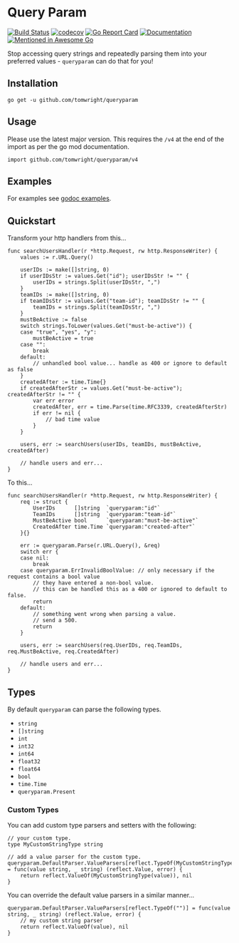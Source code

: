 # Query Param

[![Build Status](https://travis-ci.org/TomWright/queryparam.svg?branch=master)](https://travis-ci.org/TomWright/queryparam)
[![codecov](https://codecov.io/gh/TomWright/queryparam/branch/master/graph/badge.svg)](https://codecov.io/gh/TomWright/queryparam)
[![Go Report Card](https://goreportcard.com/badge/github.com/TomWright/queryparam)](https://goreportcard.com/report/github.com/TomWright/queryparam)
[![Documentation](https://godoc.org/github.com/TomWright/queryparam?status.svg)](https://godoc.org/github.com/TomWright/queryparam)
[![Mentioned in Awesome Go](https://awesome.re/mentioned-badge.svg)](https://github.com/avelino/awesome-go)

Stop accessing query strings and repeatedly parsing them into your preferred values - `queryparam` can do that for you! 

## Installation

```
go get -u github.com/tomwright/queryparam
```

## Usage

Please use the latest major version. This requires the `/v4` at the end of the import as per the go mod documentation.

```
import github.com/tomwright/queryparam/v4
```

## Examples

For examples see [godoc examples](https://godoc.org/github.com/TomWright/queryparam#example-Parse).

## Quickstart

Transform your http handlers from this...
```
func searchUsersHandler(r *http.Request, rw http.ResponseWriter) {
	values := r.URL.Query()

	userIDs := make([]string, 0)
	if userIDsStr := values.Get("id"); userIDsStr != "" {
		userIDs = strings.Split(userIDsStr, ",")
	}
	teamIDs := make([]string, 0)
	if teamIDsStr := values.Get("team-id"); teamIDsStr != "" {
		teamIDs = strings.Split(teamIDsStr, ",")
	}
	mustBeActive := false
	switch strings.ToLower(values.Get("must-be-active")) {
	case "true", "yes", "y":
		mustBeActive = true
	case "":
		break
	default:
		// unhandled bool value... handle as 400 or ignore to default as false
	}
	createdAfter := time.Time{}
	if createdAfterStr := values.Get("must-be-active"); createdAfterStr != "" {
		var err error
		createdAfter, err = time.Parse(time.RFC3339, createdAfterStr)
		if err != nil {
			// bad time value
		}
	}

	users, err := searchUsers(userIDs, teamIDs, mustBeActive, createdAfter)

	// handle users and err...
}
```

To this...
```
func searchUsersHandler(r *http.Request, rw http.ResponseWriter) {
	req := struct {
		UserIDs      []string  `queryparam:"id"`
		TeamIDs      []string  `queryparam:"team-id"`
		MustBeActive bool      `queryparam:"must-be-active"`
		CreatedAfter time.Time `queryparam:"created-after"`
	}{}

	err := queryparam.Parse(r.URL.Query(), &req)
	switch err {
	case nil:
		break
	case queryparam.ErrInvalidBoolValue: // only necessary if the request contains a bool value
		// they have entered a non-bool value.
		// this can be handled this as a 400 or ignored to default to false.
		return
	default:
		// something went wrong when parsing a value.
		// send a 500.
		return
	}

	users, err := searchUsers(req.UserIDs, req.TeamIDs, req.MustBeActive, req.CreatedAfter)

	// handle users and err...
}
```

## Types

By default `queryparam` can parse the following types.

- `string`
- `[]string`
- `int`
- `int32`
- `int64`
- `float32`
- `float64`
- `bool`
- `time.Time`
- `queryparam.Present`

### Custom Types

You can add custom type parsers and setters with the following:

```
// your custom type.
type MyCustomStringType string

// add a value parser for the custom type.
queryparam.DefaultParser.ValueParsers[reflect.TypeOf(MyCustomStringType(""))] = func(value string, _ string) (reflect.Value, error) {
    return reflect.ValueOf(MyCustomStringType(value)), nil
}
```

You can override the default value parsers in a similar manner...
```
queryparam.DefaultParser.ValueParsers[reflect.TypeOf("")] = func(value string, _ string) (reflect.Value, error) {
    // my custom string parser
    return reflect.ValueOf(value), nil
}
```

